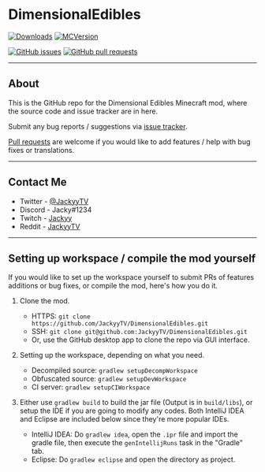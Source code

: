 # DimensionalEdibles
[![Downloads](http://cf.way2muchnoise.eu/full_dimensional-edibles_downloads.svg)](https://minecraft.curseforge.com/projects/dimensional-edibles) [![MCVersion](http://cf.way2muchnoise.eu/versions/dimensional-edibles.svg)](https://minecraft.curseforge.com/projects/dimensional-edibles)

[![GitHub issues](https://img.shields.io/github/issues/JackyyTV/DimensionalEdibles.svg)](https://github.com/JackyyTV/DimensionalEdibles/issues) [![GitHub pull requests](https://img.shields.io/github/issues-pr/JackyyTV/DimensionalEdibles.svg)](https://github.com/JackyyTV/DimensionalEdibles/pulls)

---

## About

This is the GitHub repo for the Dimensional Edibles Minecraft mod, where the source code and issue tracker are in here.

Submit any bug reports / suggestions via [issue tracker](https://github.com/JackyyTV/DimensionalEdibles/issues).

[Pull requests](https://github.com/JackyyTV/DimensionalEdibles/pulls) are welcome if you would like to add features / help with bug fixes or translations.

---

## Contact Me

- Twitter - [@JackyyTV](https://twitter.com/JackyyTV)
- Discord - Jacky#1234
- Twitch - [Jackyy](https://www.twitch.tv/jackyy)
- Reddit - [JackyyTV](https://www.reddit.com/message/compose/?to=JackyyTV)

---

## Setting up workspace / compile the mod yourself

If you would like to set up the workspace yourself to submit PRs of features additions or bug fixes, or compile the mod, here's how you do it.

1. Clone the mod.
    - HTTPS: `git clone https://github.com/JackyyTV/DimensionalEdibles.git`
    - SSH: `git clone git@github.com:JackyyTV/DimensionalEdibles.git`
    - Or, use the GitHub desktop app to clone the repo via GUI interface.

2. Setting up the workspace, depending on what you need.
    - Decompiled source: `gradlew setupDecompWorkspace`
    - Obfuscated source: `gradlew setupDevWorkspace`
    - CI server: `gradlew setupCIWorkspace`

3. Either use `gradlew build` to build the jar file (Output is in `build/libs`), or setup the IDE if you are going to modify any codes. Both IntelliJ IDEA and Eclipse are included below since they're more popular IDEs.
    - IntelliJ IDEA: Do `gradlew idea`, open the `.ipr` file and import the gradle file, then execute the `genIntellijRuns` task in the "Gradle" tab.
    - Eclipse: Do `gradlew eclipse` and open the directory as project.
